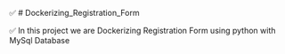 ✅ # Dockerizing_Registration_Form

✅ In this project we are Dockerizing Registration Form using python with MySql Database
 
